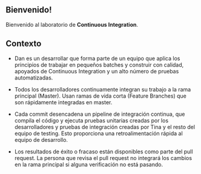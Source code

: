 ## Bienvenido!

Bienvenido al laboratorio de **Continuous Integration**.

## Contexto

* Dan es un desarrollar que forma parte de un equipo que aplica los principios de trabajar en pequeños batches y construir con calidad, apoyados de Continuous Integration y un alto número de pruebas automatizadas.

* Todos los desarrolladores continuamente integran su trabajo a la rama    principal (Master). Usan ramas de vida corta (Feature Branches) que son rápidamente integradas en master.

* Cada commit desencadena un pipeline de integración continua, que compila el código y ejecuta pruebas unitarias creadas por los desarrolladores y pruebas de integración creadas por Tina y el resto del equipo de testing. Esto proporciona una retroalimentación rápida al equipo de desarrollo.

* Los resultados de éxito o fracaso están disponibles como parte del pull request. La persona que revisa el pull request no integrará los cambios en la rama principal si alguna verificación no está pasando.